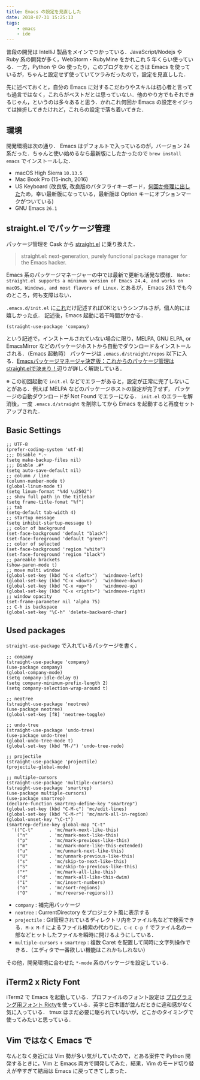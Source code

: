 ```yaml
---
title: Emacs の設定を見直しした
date: 2018-07-31 15:25:13
tags:
	- emacs
	- ide
---
```


普段の開発は IntelliJ 製品をメインでつかっている．JavaScript/Nodejs や Ruby 系の開発が多く，WebStorm・RubyMine をかれこれ 5 年くらい使っている．一方，Python や Go 使ったり，このブログをかくときは Emacs を使っているが，ちゃんと設定せず使っていてツラみだったので，設定を見直しした．

先に述べておくと，自分の Emacs に対するこだわりやスキルは初心者と言っても過言ではなく，これらがベストだとは思っていない．他のやり方でもそれできるじゃん，というのは多々あると思う．かれこれ何回か Emacs の設定をイジっては挫折してきたけれど，これらの設定で落ち着いてきた．


## 環境

開発環境は次の通り．
Emacs はデフォルトで入っているのが，バージョン 24 系だった．ちゃんと使い始めるなら最新版にしたかったので `brew install emacs` でインストールした．

- macOS High Sierra `10.13.5`
- Mac Book Pro (15-inch, 2016) 
- US Keyboard (改良版, 改良版のバタフライキーボード，[何回か修理に出した](https://blog.tanaka.world/apple-official-keyboard-service-program/)ため，幸い最新版になっている，最新版は Option キーにオプションマークがついている)
- GNU Emacs `26.1`

## straight.el でパッケージ管理

パッケージ管理を Cask から [straight.el](https://github.com/raxod502/straight.el) に乗り換えた．

> straight.el: next-generation, purely functional package manager for the Emacs hacker.

Emacs 系のパッケージマネージャーの中では最新で更新も活発な模様．
`Note: straight.el supports a minimum version of Emacs 24.4, and works on macOS, Windows, and most flavors of Linux.` とあるが， Emacs 26.1 でも今のところ，何も支障はない．


`.emacs.d/init.el` に[これ](https://github.com/raxod502/straight.el#getting-started)だけ記述すればOK!というシンプルさが，個人的には嬉しかった点．
記述後，Emacs 起動に若干時間がかかる．

```
(straight-use-package 'company)
```

という記述で，インストールされていない場合に限り，MELPA, GNU ELPA, or EmacsMirror などのパッケージホストから自動でダウンロード＆インストールされる．（Emacs 起動時）
パッケージは `.emacs.d/straight/repos` 以下に入る．[Emacsパッケージマネージャ決定版：これからのパッケージ管理はstraight.elで決まり！](https://nukosuke.hatenablog.jp/entry/straight-el)辺りが詳しく解説している．

※ この初回起動で `init.el` などでエラーがあると，設定が正常に完了しないことがある．例えば MELPA などのパッケージホストの設定が完了せず， パッケージの自動ダウンロードが Not Found でエラーになる． `init.el` のエラーを解消後，一度 `.emacs.d/straight` を削除してから Emacs を起動すると再度セットアップされた．


## Basic Settings

```
;; UTF-8
(prefer-coding-system 'utf-8)
;;; Disable *.~
(setq make-backup-files nil)
;;; Diable .#*
(setq auto-save-default nil)
;; column / line
(column-number-mode t)
(global-linum-mode t)
(setq linum-format "%4d \u2502")
;; show full path in the titlebar
(setq frame-title-fomat "%f")
;; tab
(setq-default tab-width 4)
;; startup message
(setq inhibit-startup-message t)
;; color of background
(set-face-background 'default "black")
(set-face-foreground 'default "green")
;; color of selected
(set-face-background 'region "white")
(set-face-foreground 'region "black")
;; pareable brackets
(show-paren-mode t)
;; move multi window
(global-set-key (kbd "C-x <left>")  'windmove-left)
(global-set-key (kbd "C-x <down>")  'windmove-down)
(global-set-key (kbd "C-x <up>")    'windmove-up)
(global-set-key (kbd "C-x <right>") 'windmove-right)
;; window opacity
(set-frame-parameter nil 'alpha 75)
;; C-h is backspace
(global-set-key "\C-h" 'delete-backward-char)
```

## Used packages

`straight-use-package` で入れているパッケージを書く．

```
;; company
(straight-use-package 'company)
(use-package company)
(global-company-mode)
(setq company-idle-delay 0)
(setq company-minimum-prefix-length 2)
(setq company-selection-wrap-around t)

;; neotree
(straight-use-package 'neotree)
(use-package neotree)
(global-set-key [f8] 'neotree-toggle)

;; undo-tree
(straight-use-package 'undo-tree)
(use-package undo-tree)
(global-undo-tree-mode t)
(global-set-key (kbd "M-/") 'undo-tree-redo)

;; projectile
(straight-use-package 'projectile)
(projectile-global-mode)

;; multiple-cursors
(straight-use-package 'multiple-cursors)
(straight-use-package 'smartrep)
(use-package multiple-cursors)
(use-package smartrep)
(declare-function smartrep-define-key "smartrep")
(global-set-key (kbd "C-M-c") 'mc/edit-lines)
(global-set-key (kbd "C-M-r") 'mc/mark-all-in-region)
(global-unset-key "\C-t")
(smartrep-define-key global-map "C-t"
  '(("C-t"      . 'mc/mark-next-like-this)
    ("n"        . 'mc/mark-next-like-this)
    ("p"        . 'mc/mark-previous-like-this)
    ("m"        . 'mc/mark-more-like-this-extended)
    ("u"        . 'mc/unmark-next-like-this)
    ("U"        . 'mc/unmark-previous-like-this)
    ("s"        . 'mc/skip-to-next-like-this)
    ("S"        . 'mc/skip-to-previous-like-this)
    ("*"        . 'mc/mark-all-like-this)
    ("d"        . 'mc/mark-all-like-this-dwim)
    ("i"        . 'mc/insert-numbers)
    ("o"        . 'mc/sort-regions)
    ("O"        . 'mc/reverse-regions)))
```

- `company` : 補完用パッケージ
- `neotree` : CurrentDirectory をプロジェクト風に表示する
- `projectile` : Git管理されているディレクトリ内をファイル名などで検索できる．`M-x M-f` によるファイル検索の代わりに，`C-c C-p f` でファイル名の一部などヒットしたファイルを瞬時に開けるようにしている．
- `multiple-cursors` + `smartrep` : 複数 Caret を配置して同時に文字列操作できる．（エディタで一番欲しい機能はこれかもしれない）

その他，開発環境に合わせた `*-mode` 系のパッケージを設定している．

## iTerm2 x Ricty Font

iTerm2 で Emacs を起動している．プロファイルのフォント設定は [プログラミング用フォント Ricty](http://www.rs.tus.ac.jp/yyusa/ricty.html)を使っている．英字と日本語が並んだときに違和感がなく気に入っている．
tmux はまだ必要に駆られていないが，どこかのタイミングで使ってみたいと思っている．

## Vim ではなく Emacs で

なんとなく身近には Vim 勢が多い気がしていたので，とある案件で Python 開発するときに，Vim と Emacs 両方で開発してみた．結果，Vim のモード切り替えが辛すぎて結局は Emacs に戻ってきてしまった．


